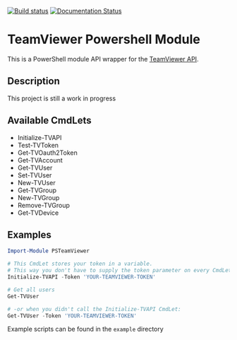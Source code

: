 [![Build status](https://ci.appveyor.com/api/projects/status/1n8li43y0b2aydru?svg=true)](https://ci.appveyor.com/project/Marcuzzo/psteamviewer)
[![Documentation Status](https://readthedocs.org/projects/psteamviewer/badge/?version=latest)](http://psteamviewer.readthedocs.io/en/latest/?badge=latest)


# TeamViewer Powershell Module
This is a PowerShell module API wrapper for the [TeamViewer API](https://integrate.teamviewer.com/en/develop/api/).


## Description
This project is still a work in progress

## Available CmdLets

 * Initialize-TVAPI
 * Test-TVToken 
 * Get-TVOauth2Token
 * Get-TVAccount
 * Get-TVUser
 * Set-TVUser
 * New-TVUser
 * Get-TVGroup
 * New-TVGroup
 * Remove-TVGroup
 * Get-TVDevice

## Examples

```Powershell
Import-Module PSTeamViewer

# This CmdLet stores your token in a variable.
# This way you don't have to supply the token parameter on every CmdLet
Initialize-TVAPI -Token 'YOUR-TEAMVIEWER-TOKEN'

# Get all users
Get-TVUser 

# -or when you didn't call the Initialize-TVAPI CmdLet:
Get-TVUser -Token 'YOUR-TEAMVIEWER-TOKEN'

```

Example scripts can be found in the `example` directory